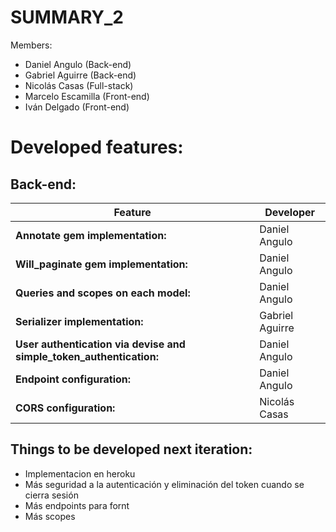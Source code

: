 # SUMMARY_2

Members:
- Daniel Angulo (Back-end)
- Gabriel Aguirre (Back-end)
- Nicolás Casas (Full-stack)
- Marcelo Escamilla (Front-end)
- Iván Delgado (Front-end)

# Developed features:
## Back-end:
|Feature|Developer|
|------------------------------|----------------------------------------|
|**Annotate gem implementation:**|Daniel Angulo|
|**Will_paginate gem implementation:** |Daniel Angulo|
|**Queries and scopes on each model:** |Daniel Angulo|
|**Serializer implementation:**| Gabriel Aguirre|
|**User authentication via devise and simple_token_authentication:** |Daniel Angulo|
|**Endpoint configuration:** |Daniel Angulo|
|**CORS configuration:** |Nicolás Casas|

## Things to be developed next iteration:
  - Implementacion en heroku
  - Más seguridad a la autenticación y eliminación del token cuando se cierra sesión
  - Más endpoints para fornt 
  - Más scopes 
